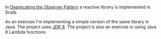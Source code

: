 In [Deprecating the Observer Pattern](http://lampwww.epfl.ch/~imaier/pub/DeprecatingObserversTR2010.pdf) a reactive
library is implemented in Scala.

As an exercise I'm implementing a simple version of the same library in Java. The project uses
[JDK 8](http://jdk8.java.net/download.html). The project is also an exercise in using Java 8 Lambda functions.
